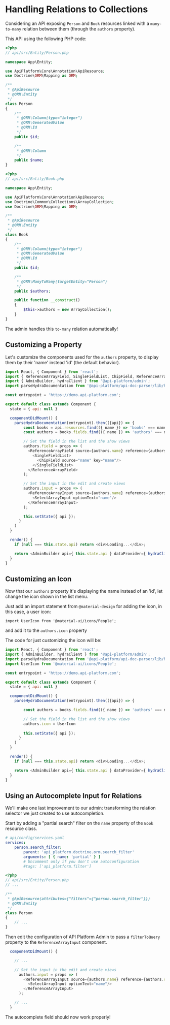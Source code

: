 # Handling Relations to Collections

Considering an API exposing `Person` and `Book` resources linked with a `many-to-many`
relation between them (through the `authors` property).

This API using the following PHP code:

```php
<?php
// api/src/Entity/Person.php

namespace App\Entity;

use ApiPlatform\Core\Annotation\ApiResource;
use Doctrine\ORM\Mapping as ORM;

/**
 * @ApiResource
 * @ORM\Entity
 */
class Person
{
    /**
     * @ORM\Column(type="integer")
     * @ORM\GeneratedValue
     * @ORM\Id
     */
    public $id;

    /**
     * @ORM\Column
     */
    public $name;
}
```

```php
<?php
// api/src/Entity/Book.php

namespace App\Entity;

use ApiPlatform\Core\Annotation\ApiResource;
use Doctrine\Common\Collections\ArrayCollection;
use Doctrine\ORM\Mapping as ORM;

/**
 * @ApiResource
 * @ORM\Entity
 */
class Book
{
    /**
     * @ORM\Column(type="integer")
     * @ORM\GeneratedValue
     * @ORM\Id
     */
    public $id;

    /**
     * @ORM\ManyToMany(targetEntity="Person")
     */
    public $authors;

    public function __construct()
    {
        $this->authors = new ArrayCollection();
    }
}
```

The admin handles this `to-many` relation automatically!

## Customizing a Property

Let's customize the components used for the `authors` property, to display them by their 'name' instead 'id' (the default behavior).

```javascript
import React, { Component } from 'react';
import { ReferenceArrayField, SingleFieldList, ChipField, ReferenceArrayInput, SelectArrayInput } from 'react-admin';
import { AdminBuilder, hydraClient } from '@api-platform/admin';
import parseHydraDocumentation from '@api-platform/api-doc-parser/lib/hydra/parseHydraDocumentation';

const entrypoint = 'https://demo.api-platform.com';

export default class extends Component {
  state = { api: null }

  componentDidMount() {
    parseHydraDocumentation(entrypoint).then(({api}) => {
        const books = api.resources.find(({ name }) => 'books' === name)
        const authors = books.fields.find(({ name }) => 'authors' === name)

        // Set the field in the list and the show views
        authors.field = props => (
          <ReferenceArrayField source={authors.name} reference={authors.reference.name} key={authors.name} {...props}>
            <SingleFieldList>
              <ChipField source="name" key="name"/>
            </SingleFieldList>
          </ReferenceArrayField>
        );

        // Set the input in the edit and create views
        authors.input = props => (
          <ReferenceArrayInput source={authors.name} reference={authors.reference.name} label="Authors" key={authors.name} {...props} allowEmpty>
            <SelectArrayInput optionText="name"/>
          </ReferenceArrayInput>
        );

        this.setState({ api });
      }
    )
  }

  render() {
    if (null === this.state.api) return <div>Loading...</div>;

    return <AdminBuilder api={ this.state.api } dataProvider={ hydraClient(this.state.api) }/>
  }
}
```


## Customizing an Icon

Now that our `authors` property it's displaying the name instead of an 'id', let change the icon shown in the list menu.

Just add an import statement from `@material-design` for adding the icon, in this case, a user icon:

`import UserIcon from '@material-ui/icons/People';`

and add it to the `authors.icon` property

The code for just customizing the icon will be:

```javascript
import React, { Component } from 'react';
import { AdminBuilder, hydraClient } from '@api-platform/admin';
import parseHydraDocumentation from '@api-platform/api-doc-parser/lib/hydra/parseHydraDocumentation';
import UserIcon from '@material-ui/icons/People';

const entrypoint = 'https://demo.api-platform.com';

export default class extends Component {
  state = { api: null }

  componentDidMount() {
    parseHydraDocumentation(entrypoint).then(({api}) => {

        const authors = books.fields.find(({ name }) => 'authors' === name)

        // Set the field in the list and the show views
        authors.icon = UserIcon
       
        this.setState({ api });
      }
    )
  }

  render() {
    if (null === this.state.api) return <div>Loading...</div>;

    return <AdminBuilder api={ this.state.api } dataProvider={ hydraClient(this.state.api) }/>
  }
}
```

## Using an Autocomplete Input for Relations

We'll make one last improvement to our admin: transforming the relation selector we just created to use autocompletion.

Start by adding a "partial search" filter on the `name` property of the `Book` resource class.

```yaml
# api/config/services.yaml
services:
    person.search_filter:
        parent: 'api_platform.doctrine.orm.search_filter'
        arguments: [ { name: 'partial' } ]
        # Uncomment only if you don't use autoconfiguration
        #tags: ['api_platform.filter']
```

```php
<?php
// api/src/Entity/Person.php
// ...

/**
 * @ApiResource(attributes={"filters"={"person.search_filter"}})
 * @ORM\Entity
 */
class Person
{
    // ...
}
```

Then edit the configuration of API Platform Admin to pass a `filterToQuery` property to the `ReferenceArrayInput` component.

```javascript
  componentDidMount() {

    // ...

    // Set the input in the edit and create views
      authors.input = props => (
        <ReferenceArrayInput source={authors.name} reference={authors.reference.name} label="Authors" key={authors.name} filterToQuery={searchText => ({ name: searchText })} {...props} allowEmpty>
          <SelectArrayInput optionText="name"/>
        </ReferenceArrayInput>
      );

    // ...
  }
```

The autocomplete field should now work properly!
